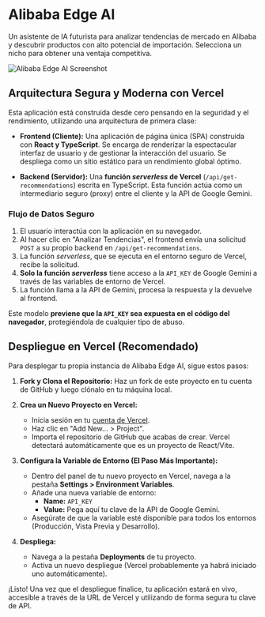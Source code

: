 
# Alibaba Edge AI

Un asistente de IA futurista para analizar tendencias de mercado en Alibaba y descubrir productos con alto potencial de importación. Selecciona un nicho para obtener una ventaja competitiva.

![Alibaba Edge AI Screenshot](https://i.imgur.com/u7qA1F7.png)

## Arquitectura Segura y Moderna con Vercel

Esta aplicación está construida desde cero pensando en la seguridad y el rendimiento, utilizando una arquitectura de primera clase:

-   **Frontend (Cliente):** Una aplicación de página única (SPA) construida con **React y TypeScript**. Se encarga de renderizar la espectacular interfaz de usuario y de gestionar la interacción del usuario. Se despliega como un sitio estático para un rendimiento global óptimo.

-   **Backend (Servidor):** Una **función *serverless* de Vercel** (`/api/get-recommendations`) escrita en TypeScript. Esta función actúa como un intermediario seguro (proxy) entre el cliente y la API de Google Gemini.

### Flujo de Datos Seguro

1.  El usuario interactúa con la aplicación en su navegador.
2.  Al hacer clic en "Analizar Tendencias", el frontend envía una solicitud `POST` a su propio backend en `/api/get-recommendations`.
3.  La función *serverless*, que se ejecuta en el entorno seguro de Vercel, recibe la solicitud.
4.  **Solo la función *serverless*** tiene acceso a la `API_KEY` de Google Gemini a través de las variables de entorno de Vercel.
5.  La función llama a la API de Gemini, procesa la respuesta y la devuelve al frontend.

Este modelo **previene que la `API_KEY` sea expuesta en el código del navegador**, protegiéndola de cualquier tipo de abuso.

## Despliegue en Vercel (Recomendado)

Para desplegar tu propia instancia de Alibaba Edge AI, sigue estos pasos:

1.  **Fork y Clona el Repositorio:**
    Haz un fork de este proyecto en tu cuenta de GitHub y luego clónalo en tu máquina local.

2.  **Crea un Nuevo Proyecto en Vercel:**
    -   Inicia sesión en tu [cuenta de Vercel](https://vercel.com).
    -   Haz clic en "Add New... > Project".
    -   Importa el repositorio de GitHub que acabas de crear. Vercel detectará automáticamente que es un proyecto de React/Vite.

3.  **Configura la Variable de Entorno (El Paso Más Importante):**
    -   Dentro del panel de tu nuevo proyecto en Vercel, navega a la pestaña **Settings > Environment Variables**.
    -   Añade una nueva variable de entorno:
        -   **Name:** `API_KEY`
        -   **Value:** Pega aquí tu clave de la API de Google Gemini.
    -   Asegúrate de que la variable esté disponible para todos los entornos (Producción, Vista Previa y Desarrollo).

4.  **Despliega:**
    -   Navega a la pestaña **Deployments** de tu proyecto.
    -   Activa un nuevo despliegue (Vercel probablemente ya habrá iniciado uno automáticamente).

¡Listo! Una vez que el despliegue finalice, tu aplicación estará en vivo, accesible a través de la URL de Vercel y utilizando de forma segura tu clave de API.
